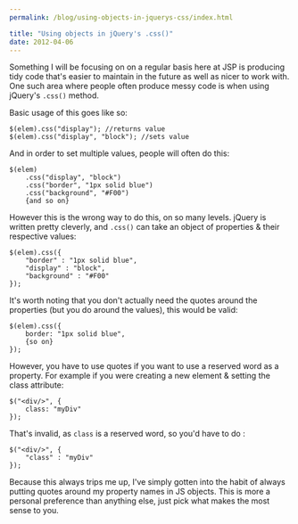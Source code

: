 ```yaml
---
permalink: /blog/using-objects-in-jquerys-css/index.html

title: "Using objects in jQuery's .css()"
date: 2012-04-06
---
```


Something I will be focusing on on a regular basis here at JSP is producing tidy code that's easier to maintain in the future as well as nicer to work with. One such area where people often produce messy code is when using jQuery's `.css()` method.

Basic usage of this goes like so:

    $(elem).css("display"); //returns value
    $(elem).css("display", "block"); //sets value

And in order to set multiple values, people will often do this:

    $(elem)
    	.css("display", "block")
    	.css("border", "1px solid blue")
    	.css("background", "#F00")
    	{and so on}


However this is the wrong way to do this, on so many levels. jQuery is written pretty cleverly, and `.css()` can take an object of properties & their respective values:

    $(elem).css({
    	"border" : "1px solid blue",
    	"display" : "block",
    	"background" : "#F00"
    });

It's worth noting that you don't actually need the quotes around the properties (but you do around the values), this would be valid:

    $(elem).css({
    	border: "1px solid blue",
    	{so on}
    });

However, you have to use quotes if you want to use a reserved word as a property. For example if you were creating a new element & setting the class attribute:

    $("<div/>", {
    	class: "myDiv"
    });

That's invalid, as `class` is a reserved word, so you'd have to do :

    $("<div/>", {
    	"class" : "myDiv"
    });

Because this always trips me up, I've simply gotten into the habit of always putting quotes around my property names in JS objects. This is more a personal preference than anything else, just pick what makes the most sense to you.
